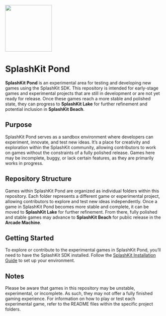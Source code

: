 <p align="left">
    <img width="150px" src="https://github.com/thoth-tech/.github/blob/main/images/splashkit.png"/>
</p>

# SplashKit Pond

**SplashKit Pond** is an experimental area for testing and developing new games using the SplashKit SDK. This repository is intended for early-stage games and experimental projects that are still in development or are not yet ready for release. Once these games reach a more stable and polished state, they can progress to **SplashKit Lake** for further refinement and potential inclusion in **SplashKit Beach**.

## Purpose

SplashKit Pond serves as a sandbox environment where developers can experiment, innovate, and test new ideas. It’s a place for creativity and exploration within the SplashKit community, allowing contributors to work on games without the constraints of a fully polished release. Games here may be incomplete, buggy, or lack certain features, as they are primarily works in progress.

## Repository Structure

Games within SplashKit Pond are organized as individual folders within this repository. Each folder represents a different game or experimental project, allowing contributors to explore and test new ideas independently. Once a game in SplashKit Pond becomes more stable and complete, it can be moved to **SplashKit Lake** for further refinement. From there, fully polished and stable games may advance to **SplashKit Beach** for public release in the **Arcade Machine**.

## Getting Started

To explore or contribute to the experimental games in SplashKit Pond, you’ll need to have the SplashKit SDK installed. Follow the [SplashKit Installation Guide](http://www.splashkit.io/installation/) to set up your environment.

## Notes

Please be aware that games in this repository may be unstable, experimental, or incomplete. As such, they may not offer a fully finished gaming experience. For information on how to play or test each experimental game, refer to the README files within the specific project folders.
